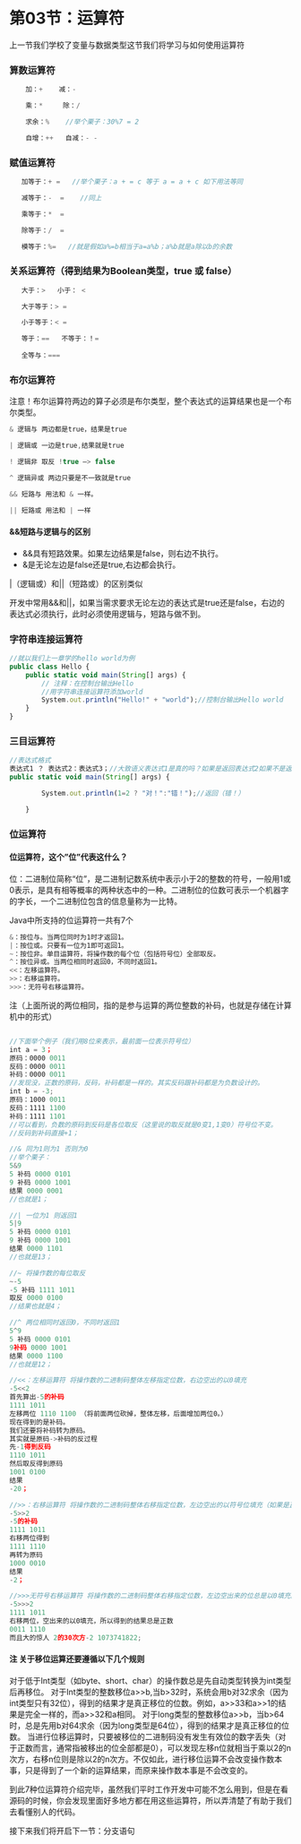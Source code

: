# 第03节：运算符

上一节我们学校了变量与数据类型这节我们将学习与如何使用运算符

### 算数运算符
``` js
    加：+    减：-

    乘：*     除：/

    求余：%    //举个栗子：30%7 = 2

    自增：++   自减：- - 
```

### 赋值运算符

``` js
   加等于：+ =   //举个栗子：a + = c 等于 a = a + c 如下用法等同

   减等于：-  =    //同上

   乘等于：*  =

   除等于：/  = 

   模等于：%=   //就是假如a%=b相当于a=a%b；a%b就是a除以b的余数
```

### 关系运算符（得到结果为Boolean类型，true 或 false）

``` js
   大于：>   小于： <

   大于等于：> =

   小于等于：< =

   等于：==   不等于：！=
   
   全等与：===
```

### 布尔运算符

注意！布尔运算符两边的算子必须是布尔类型，整个表达式的运算结果也是一个布尔类型。

``` js
& 逻辑与 两边都是true，结果是true

| 逻辑或 一边是true,结果就是true

! 逻辑非 取反 !true –> false

^ 逻辑异或 两边只要是不一致就是true

&& 短路与 用法和 & 一样。 

|| 短路或 用法和 | 一样

```
#### &&短路与逻辑与的区别
* &&具有短路效果。如果左边结果是false，则右边不执行。
* &是无论左边是false还是true,右边都会执行。

|（逻辑或）和||（短路或）的区别类似


开发中常用&&和||，如果当需求要求无论左边的表达式是true还是false，右边的表达式必须执行，此时必须使用逻辑与，短路与做不到。

### 字符串连接运算符

``` js
//就以我们上一章学的hello world为例
public class Hello {
    public static void main(String[] args) {
        // 注释：在控制台输出Hello
        //用字符串连接运算符添加world
        System.out.println("Hello!" + "world");//控制台输出Hello world
    }
}
```

### 三目运算符

```js
//表达式格式
表达式1 ？ 表达式2：表达式3；//大致语义表达式1是真的吗？如果是返回表达式2如果不是返回表达式3
public static void main(String[] args) {

        System.out.println(1=2 ? "对！":"错！");//返回（错！）

    }
```

### 位运算符

#### 位运算符，这个”位”代表这什么？
位：二进制位简称“位”，是二进制记数系统中表示小于2的整数的符号，一般用1或 0表示，是具有相等概率的两种状态中的一种。二进制位的位数可表示一个机器字的字长，一个二进制位包含的信息量称为一比特。


Java中所支持的位运算符一共有7个
```js
&：按位与。当两位同时为1时才返回1。
|：按位或。只要有一位为1即可返回1。
~：按位非。单目运算符，将操作数的每个位（包括符号位）全部取反。
^：按位异或。当两位相同时返回0，不同时返回1。
<<：左移运算符。
>>：右移运算符。
>>>：无符号右移运算符。
```

注（上面所说的两位相同，指的是参与运算的两位整数的补码，也就是存储在计算机中的形式）
```js

//下面举个例子（我们用8位来表示，最前面一位表示符号位）
int a = 3；
原码：0000 0011
反码：0000 0011
补码：0000 0011
//发现没，正数的原码，反码，补码都是一样的。其实反码跟补码都是为负数设计的。
int b = -3;
原码：1000 0011
反码：1111 1100
补码：1111 1101
//可以看到，负数的原码到反码是各位取反（这里说的取反就是0变1,1变0）符号位不变。
//反码到补码直接+1；

//& 同为1则为1 否则为0
//举个栗子：
5&9
5 补码 0000 0101
9 补码 0000 1001
结果 0000 0001
//也就是1；

//| 一位为1 则返回1
5|9
5 补码 0000 0101
9 补码 0000 1001
结果 0000 1101
//也就是13；

//~ 将操作数的每位取反
~-5
-5 补码 1111 1011
取反 0000 0100
//结果也就是4；

//^ 两位相同时返回0，不同时返回1
5^9
5 补码 0000 0101
9补码 0000 1001
结果 0000 1100
//也就是12；

//<<：左移运算符 将操作数的二进制码整体左移指定位数，右边空出的以0填充
-5<<2
首先算出-5的补码
1111 1011
左移两位 1110 1100 （将前面两位砍掉，整体左移，后面增加两位0。）
现在得到的是补码。
我们还要将补码转为原码。
其实就是原码->补码的反过程
先-1得到反码
1110 1011
然后取反得到原码
1001 0100
结果
-20；

//>>：右移运算符 将操作数的二进制码整体右移指定位数，左边空出的以符号位填充（如果是正数，就是以0填充。如果是负数，就是以1填充。）
-5>>2
-5的补码
1111 1011
右移两位得到
1111 1110
再转为原码
1000 0010
结果
-2；

//>>>无符号右移运算符 将操作数的二进制码整体右移指定位数，左边空出来的位总是以0填充。
-5>>>2
1111 1011
右移两位，空出来的以0填充，所以得到的结果总是正数
0011 1110
而且大的惊人 2的30次方-2 1073741822;
```

#### 注 关于移位运算还要遵循以下几个规则
对于低于Int类型（如byte、short、char）的操作数总是先自动类型转换为int类型后再移位。
对于Int类型的整数移位a>>b,当b>32时，系统会用b对32求余（因为int类型只有32位），得到的结果才是真正移位的位数。例如，a>>33和a>>1的结果是完全一样的，而a>>32和a相同。
对于long类型的整数移位a>>b，当b>64时，总是先用b对64求余（因为long类型是64位），得到的结果才是真正移位的位数。
当进行位移运算时，只要被移位的二进制码没有发生有效位的数字丢失（对于正数而言，通常指被移出的位全部都是0），可以发现左移n位就相当于乘以2的n次方，右移n位则是除以2的n次方。不仅如此，进行移位运算不会改变操作数本事，只是得到了一个新的运算结果，而原来操作数本事是不会改变的。

到此7种位运算符介绍完毕，虽然我们平时工作开发中可能不怎么用到，但是在看源码的时候，你会发现里面好多地方都在用这些运算符，所以弄清楚了有助于我们去看懂别人的代码。


接下来我们将开启下一节：分支语句
